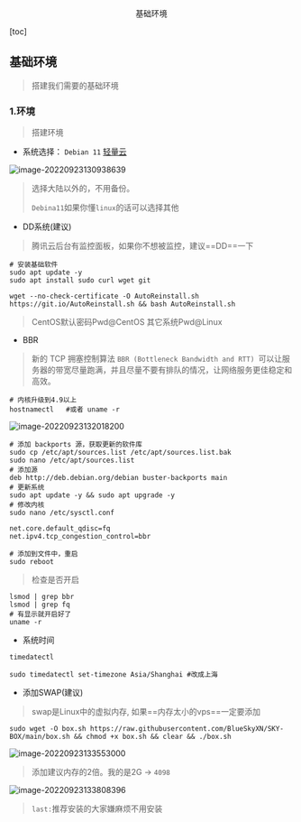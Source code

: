 <center>基础环境</center>



[toc]





## 基础环境

> 搭建我们需要的基础环境



### 1.环境

> 搭建环境

* 系统选择： `Debian 11` [轻量云](https://cloud.tencent.com/product/lighthouse)

![image-20220923130938639](https://lypro.gggggu.com/i/2022/09/23/632d3f9509b23.png)

> 选择大陆以外的，不用备份。
>
> `Debina11`如果你懂`linux`的话可以选择其他

* DD系统(建议)

> 腾讯云后台有监控面板，如果你不想被监控，建议==DD==一下

```shell
# 安装基础软件
sudo apt update -y 
sudo apt install sudo curl wget git 

wget --no-check-certificate -O AutoReinstall.sh https://git.io/AutoReinstall.sh && bash AutoReinstall.sh
```

> CentOS默认密码Pwd@CentOS 其它系统Pwd@Linux

* BBR

> 新的 TCP 拥塞控制算法 `BBR (Bottleneck Bandwidth and RTT) `可以让服务器的带宽尽量跑满，并且尽量不要有排队的情况，让网络服务更佳稳定和高效。

```shell
# 内核升级到4.9以上
hostnamectl   #或者 uname -r
```

![image-20220923132018200](https://lypro.gggggu.com/i/2022/09/23/632d42138bdb3.png)

```shell
# 添加 backports 源，获取更新的软件库 
sudo cp /etc/apt/sources.list /etc/apt/sources.list.bak
sudo nano /etc/apt/sources.list
# 添加源
deb http://deb.debian.org/debian buster-backports main
# 更新系统
sudo apt update -y && sudo apt upgrade -y
# 修改内核
sudo nano /etc/sysctl.conf

net.core.default_qdisc=fq
net.ipv4.tcp_congestion_control=bbr

# 添加到文件中，重启
sudo reboot
```

> 检查是否开启

```shell
lsmod | grep bbr 
lsmod | grep fq 
# 有显示就开启好了
uname -r 
```

* 系统时间

```shell
timedatectl

sudo timedatectl set-timezone Asia/Shanghai #改成上海
```

* 添加SWAP(建议)

> swap是Linux中的虚拟内存, 如果==内存太小的vps==一定要添加

```shell
sudo wget -O box.sh https://raw.githubusercontent.com/BlueSkyXN/SKY-BOX/main/box.sh && chmod +x box.sh && clear && ./box.sh
```

![image-20220923133553000](https://lypro.gggggu.com/i/2022/09/23/632d45ba42ef9.png)

> 添加建议内存的2倍。我的是2G -> `4098`

![image-20220923133808396](C:\Users\Administrator\AppData\Roaming\Typora\typora-user-images\image-20220923133808396.png)



> `last:`推荐安装的大家嫌麻烦不用安装

